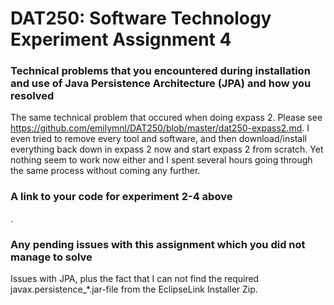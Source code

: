 # DAT250: Software Technology Experiment Assignment 4

### Technical problems that you encountered during installation and use of Java Persistence Architecture (JPA) and how you resolved
The same technical problem that occured when doing expass 2. Please see https://github.com/emilymnl/DAT250/blob/master/dat250-expass2.md. I even tried to remove every tool and software, and then download/install everything back down in expass 2 now and start expass 2 from scratch. Yet nothing seem to work now either and I spent several hours going through the same process without coming any further.

### A link to your code for experiment 2-4 above
.

### Any pending issues with this assignment which you did not manage to solve
Issues with JPA, plus the fact that I can not find the required javax.persistence_\*.jar-file from the EclipseLink Installer Zip. 

